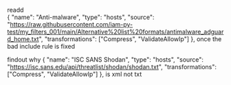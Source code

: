 readd     
{
  "name": "Anti-malware",
  "type": "hosts",
  "source": "https://raw.githubusercontent.com/iam-py-test/my_filters_001/main/Alternative%20list%20formats/antimalware_adguard_home.txt",
  "transformations": ["Compress", "ValidateAllowIp"]
}, 
once the bad include rule is fixed

findout why 
{
    "name": "ISC SANS Shodan",
    "type": "hosts",
    "source": "https://isc.sans.edu/api/threatlist/shodan/shodan.txt",
    "transformations": ["Compress", "ValidateAllowIp"]
},
is xml not txt
